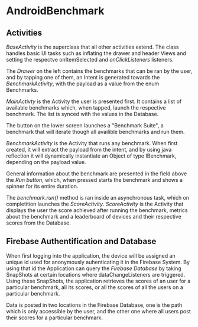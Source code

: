 # AndroidBenchmark

## Activities

*BaseActivity* is the superclass that all other activities extend.
The class handles basic UI tasks such as inflating the drawer and header Views and setting the respectve onItemSelected and *onClickListeners* listeners.

The *Drawer* on the left contains the benchmarks that can be ran by the user, and by tapping one of them, an Intent is generated towards the *BenchmarkActivity*, with the payload as a value from the enum Benchmarks.

*MainActivty* is the Activity the user is presented first. It contains a list of available benchmarks which, when tapped, launch the respective benchmark. The list is synced with the values in the Database.

The button on the lower screen launches a "Benchmark Suite", a benchmark that will iterate though all availible benchmarks and run them.

*BenchmarkActivity* is the Activity that runs any benchmark.
When first created, it will extract the payload from the intent, and by using java reflection it will dynamically instantiate an Object of type IBenchmark, depending on the payload value.

General information about the benchmark are presented in the field above the *Run button*, which, when pressed starts the benchmark and shows a spinner for its entire duration.

The *benchmark.run()* method is ran inside an asynchronous task, which on completition launches the *ScoreActivity*.
*ScoreActivity* is the Activity that displays the user the score achieved after running the benchmark, metrics about the benchmark and a leaderboard of devices and their respective scores from the Database.

## Firebase Authentification and Database

When first logging into the application, the device will be assigned an unique id used for anonymously auhenticating it in the Firebase System. By using that id the Application can query the *Firebase Database* by taking SnapShots at certain locations where dataChangeListeners are triggered.
Using these SnapShots, the application retrieves the scores of an user for a particular benchmark, all its scores, or all the scores of all the users on a particular benchmark. 

Data is posted in two locations in the Firebase Database, one is the path which is only accessible by the user, and the other one where all users post their scores for a particular benchmark.
